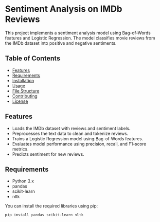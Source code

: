 # Sentiment Analysis on IMDb Reviews

This project implements a sentiment analysis model using Bag-of-Words features and Logistic Regression. The model classifies movie reviews from the IMDb dataset into positive and negative sentiments.

## Table of Contents
- [Features](#features)
- [Requirements](#requirements)
- [Installation](#installation)
- [Usage](#usage)
- [File Structure](#file-structure)
- [Contributing](#contributing)
- [License](#license)

## Features
- Loads the IMDb dataset with reviews and sentiment labels.
- Preprocesses the text data to clean and tokenize reviews.
- Trains a Logistic Regression model using Bag-of-Words features.
- Evaluates model performance using precision, recall, and F1-score metrics.
- Predicts sentiment for new reviews.

## Requirements
- Python 3.x
- pandas
- scikit-learn
- nltk

You can install the required libraries using pip:
```bash
pip install pandas scikit-learn nltk
